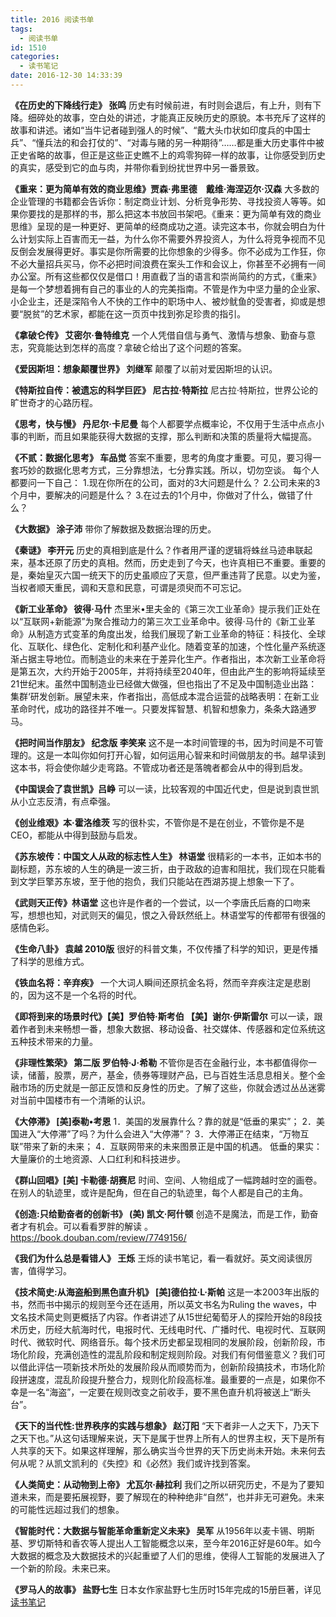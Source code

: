 ```yaml
---
title: 2016 阅读书单
tags:
  - 阅读书单
id: 1510
categories:
  - 读书笔记
date: 2016-12-30 14:33:39
---
```


**《在历史的下降线行走》  张鸣**
历史有时候前进，有时则会退后，有上升，则有下降。细碎处的故事，空白处的讲述，才能真正反映历史的原貌。本书充斥了这样的故事和讲述。诸如“当牛记者碰到强人的时候”、“戴大头巾状如印度兵的中国士兵”、“懂兵法的和会打仗的”、“对毒与赌的另一种期待”……都是重大历史事件中被正史省略的故事，但正是这些正史瞧不上的鸡零狗碎一样的故事，让你感受到历史的真实，感受到它的血与肉，并带你看到纷扰世界中另一番景致。

**《重来：更为简单有效的商业思维》贾森·弗里德　戴维·海涅迈尔·汉森**
大多数的企业管理的书籍都会告诉你：制定商业计划、分析竞争形势、寻找投资人等等。如果你要找的是那样的书，那么把这本书放回书架吧。《重来：更为简单有效的商业思维》呈现的是一种更好、更简单的经商成功之道。读完这本书，你就会明白为什么计划实际上百害而无一益，为什么你不需要外界投资人，为什么将竞争视而不见反倒会发展得更好。事实是你所需要的比你想象的少得多。你不必成为工作狂，你不必大量招兵买马，你不必把时间浪费在案头工作和会议上，你甚至不必拥有一间办公室。所有这些都仅仅是借口！用直截了当的语言和崇尚简约的方式，《重来》是每一个梦想着拥有自己的事业的人的完美指南。不管是作为中坚力量的企业家、小企业主，还是深陷令人不快的工作中的职场中人、被炒鱿鱼的受害者，抑或是想要“脱贫”的艺术家，都能在这一页页中找到弥足珍贵的指引。

**《拿破仑传》 艾密尔·鲁特维克**
一个人凭借自信与勇气、激情与想象、勤奋与意志，究竟能达到怎样的高度？拿破仑给出了这个问题的答案。

**《爱因斯坦：想象颠覆世界》 刘继军**
颠覆了以前对爱因斯坦的认识。

**《特斯拉自传：被遗忘的科学巨匠》 尼古拉·特斯拉**
尼古拉·特斯拉，世界公论的旷世奇才的心路历程。

**《思考，快与慢》 丹尼尔·卡尼曼**
每个人都要学点概率论，不仅用于生活中点点小事的判断，而且如果能获得大数据的支撑，那么判断和决策的质量将大幅提高。

**《不贰：数据化思考》 车品觉**
答案不重要，思考的角度才重要。可见，要习得一套巧妙的数据化思考方式，三分靠想法，七分靠实践。所以，切勿空谈。
每个人都要问一下自己：
1.现在你所在的公司，面对的3大问题是什么？
2.公司未来的3个月中，要解决的问题是什么？
3.在过去的1个月中，你做对了什么，做错了什么？

**《大数据》 涂子沛**
带你了解数据及数据治理的历史。

**《秦谜》 李开元**
历史的真相到底是什么？作者用严谨的逻辑将蛛丝马迹串联起来，基本还原了历史的真相。然而，历史走到了今天，也许真相已不重要。重要的是，秦始皇灭六国一统天下的历史虽顺应了天意，但严重违背了民意。以史为鉴，当权者顺天重民，调和天意和民意，可谓是须臾而不可忘记。

**《新工业革命》 彼得·马什**
杰里米•里夫金的《第三次工业革命》提示我们正处在以“互联网+新能源”为聚合推动力的第三次工业革命中。彼得·马什的《新工业革命》从制造方式变革的角度出发，给我们展现了新工业革命的特征：科技化、全球化、互联化、绿色化、定制化和利基产业化。随着变革的加速，个性化量产系统逐渐占据主导地位。而制造业的未来在于差异化生产。作者指出，本次新工业革命将是第五次，大约开始于2005年，并将持续至2040年，但由此产生的影响将延续至21世纪末。虽然中国制造业已经做大做强，但也指出了不足及中国制造业出路：集群‘研发创新。展望未来，作者指出，高低成本混合运营的战略表明：在新工业革命时代，成功的路径并不唯一。只要发挥智慧、机智和想象力，条条大路通罗马。

**《把时间当作朋友》 纪念版 李笑来**
这不是一本时间管理的书，因为时间是不可管理的。这是一本叫你如何打开心智，如何运用心智来和时间做朋友的书。越早读到这本书，将会使你越少走弯路。不管成功者还是落魄者都会从中的得到启发。

**《中国误会了袁世凯》吕峥**
可以一读，比较客观的中国近代史，但是说到袁世凯从小立志反清，有点牵强。

**《创业维艰》本·霍洛维茨**
写的很朴实，不管你是不是在创业，不管你是不是CEO，都能从中得到鼓励与启发。

**《苏东坡传：中国文人从政的标志性人生》 林语堂**
很精彩的一本书，正如本书的副标题，苏东坡的人生的确是一波三折，由于政敌的迫害和阻扰，我们现在只能看到文学巨擎苏东坡，至于他的抱负，我们只能站在西湖苏提上想象一下了。

**《武则天正传》林语堂**
这也许是作者的一个尝试，以一个李唐氏后裔的口吻来写，想想也知，对武则天的偏见，恨之入骨跃然纸上。林语堂写的传都带有很强的感情色彩。

**《生命八卦》 袁越 2010版**
很好的科普文集，不仅传播了科学的知识，更是传播了科学的思维方式。

**《铁血名将：辛弃疾》**
一个大词人瞬间还原抗金名将，然而辛弃疾注定是悲剧的，因为这不是一个名将的时代。

**《即将到来的场景时代》【美】罗伯特·斯考伯 【美】谢尔·伊斯雷尔**
可以一读，跟着作者到未来畅想一番，想象大数据、移动设备、社交媒体、传感器和定位系统这五种技术带来的力量。

**《非理性繁荣》 第二版 罗伯特·J·希勒**
不管你是否在金融行业，本书都值得你一读，储蓄，股票，房产，基金，债券等理财产品，已与百姓生活息息相关。整个金融市场的历史就是一部正反馈和反身性的历史。了解了这些，你就会透过丛丛迷雾对当前中国楼市有一个清晰的认识。

**《大停滞》 [美]泰勒•考恩**
1．美国的发展靠什么？靠的就是“低垂的果实”；
2．美国进入“大停滞”了吗？为什么会进入“大停滞”？
3．大停滞正在结束，“万物互联”带来了新的未来；
4．互联网带来的未来图景正是中国的机遇。
低垂的果实：大量廉价的土地资源、人口红利和科技进步。

**《群山回唱》[美] 卡勒德·胡赛尼**
时间、空间、人物组成了一幅跨越时空的画卷。 在别人的轨迹里，或许是配角，但在自己的轨迹里，每个人都是自己的主角。

**《创造:只给勤奋者的创新书》 (美) 凯文·阿什顿**
创造不是魔法，而是工作，勤奋者才有机会。可以看看罗胖的解读 。https://book.douban.com/review/7749156/ 

**《我们为什么总是看错人》 王烁**
王烁的读书笔记，看一看就好。英文阅读很厉害，值得学习。

**《技术简史:从海盗船到黑色直升机》 [美]德伯拉·L·斯帕**
这是一本2003年出版的书，然而书中揭示的规则至今还在适用，所以英文书名为Ruling the waves，中文名技术简史则更概括了内容。作者讲述了从15世纪葡萄牙人的探险开始的8段技术历史，历经大航海时代，电报时代、无线电时代、广播时代、电视时代、互联网时代、微软时代、网络音乐。每个技术历史都呈现相同的发展阶段，创新阶段，市场化阶段，充满创造性的混乱阶段和制定规则阶段。对我们有何借鉴意义？我们可以借此评估一项新技术所处的发展阶段从而顺势而为，创新阶段搞技术，市场化阶段拼速度，混乱阶段提升整合力，规则化阶段高标准。最重要的一点是，如果你不幸是一名“海盗”，一定要在规则改变之前收手，要不黑色直升机将被送上“断头台”。 

**《天下的当代性:世界秩序的实践与想象》 赵汀阳**
“天下者非一人之天下，乃天下之天下也。”从这句话理解来说，天下是属于世界上所有人的世界主权，天下是所有人共享的天下。如果这样理解，那么确实当今世界的天下历史尚未开始。未来何去何从呢？从凯文凯利的《失控》和《必然》我们或许找到答案。

**《人类简史：从动物到上帝》 尤瓦尔·赫拉利**
我们之所以研究历史，不是为了要知道未来，而是要拓展视野，要了解现在的种种绝非“自然”，也并非无可避免。未来的可能性远超过我们的想象。

**《智能时代：大数据与智能革命重新定义未来》 吴军**
从1956年以麦卡锡、明斯基、罗切斯特和香农等人提出人工智能概念以来，至今年2016正好是60年。如今大数据的概念及大数据技术的兴起重塑了人们的思维，使得人工智能的发展进入了一个新的阶段。未来已来。

**《罗马人的故事》 盐野七生**
日本女作家盐野七生历时15年完成的15册巨著，详见[读书笔记](/tags/罗马/)